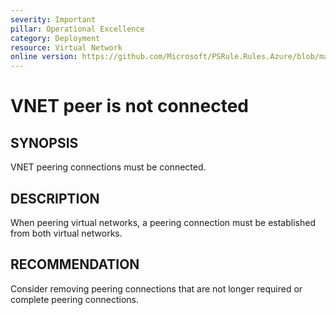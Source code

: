```yaml
---
severity: Important
pillar: Operational Excellence
category: Deployment
resource: Virtual Network
online version: https://github.com/Microsoft/PSRule.Rules.Azure/blob/main/docs/rules/en/Azure.VNET.PeerState.md
---
```


# VNET peer is not connected

## SYNOPSIS

VNET peering connections must be connected.

## DESCRIPTION

When peering virtual networks, a peering connection must be established from both virtual networks.

## RECOMMENDATION

Consider removing peering connections that are not longer required or complete peering connections.
